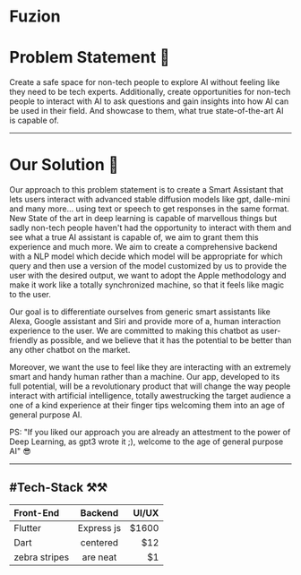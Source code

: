                                                              
# Fuzion

# Problem Statement 🤔

Create a safe space for non-tech people to explore AI without feeling like they need to be tech experts. Additionally, create opportunities for non-tech people to interact with AI to ask questions and gain insights into how AI can be used in their field. And showcase to them, what true state-of-the-art AI is capable of.

---

# Our Solution 🚀 

Our approach to this problem statement is to create  a Smart Assistant  that lets users interact with advanced stable diffusion models like gpt, dalle-mini  and many more... using text or speech to get responses in the same format. New State of the art in deep learning is capable of marvellous things but sadly non-tech people haven't had the opportunity to interact with them and see what a true AI assistant is capable of, we aim to grant them this experience and much more. We aim to create a comprehensive backend with a NLP model which decide which model will be appropriate for which query and then use a version of the model customized by us to provide the user with the desired output, we want to adopt the Apple methodology and make it work like a totally synchronized machine, so that it feels like magic to the user.

Our goal is to differentiate ourselves from generic smart assistants like Alexa, Google assistant and Siri and provide more of a, human interaction experience to the user. We are committed to making this chatbot as user-friendly as possible, and we believe that it has the potential to be better than any other chatbot on the market.

Moreover, we want the use to feel like they are interacting with an extremely smart and handy human rather than a machine.
Our app, developed to its full potential, will be a revolutionary product that will change the way people interact with artificial intelligence, totally awestrucking the target audience a one of a kind experience at their finger tips welcoming them into an age of general purpose AI.

PS: "If you liked our approach you are already an attestment to the power of Deep Learning, as gpt3 wrote it ;), welcome to the age of general purpose AI" 😎

---

#Tech-Stack ⚒️⚒️
--
| Front-End  | Backend  | UI/UX |
| :------------ |:---------------:| -----:|
| Flutter    |Express js | $1600 |
| Dart      | centered        |   $12 |
| zebra stripes | are neat        |    $1 |
